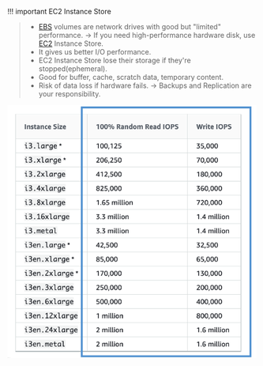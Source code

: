 
!!! important EC2 Instance Store
> - [EBS](AWS/AWS%20Solutions%20Architect%20Associate%20Certification%20SAA-C03/02-EC2%20Instance%20Storage/01-EBS.md) volumes are network drives with good but "limited" performance. -> If you need high-performance hardware disk, use [EC2](AWS/Cloud%20Practitioner%20(CLF-C02)/02-Compute%20in%20the%20Cloud/01-Amazon%20Elastic%20Compute%20Cloud(EC2).md) Instance Store.
> - It gives us better I/O performance.
> - EC2 Instance Store lose their storage if they're stopped(ephemeral).
> - Good for buffer, cache, scratch data, temporary content.
> - Risk of data loss if hardware fails. -> Backups and Replication are your responsibility.

![](AWS/AWS%20Solutions%20Architect%20Associate%20Certification%20SAA-C03/img/Pasted%20image%2020241202101755.png)